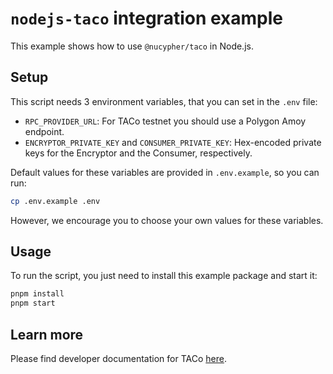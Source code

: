 # `nodejs-taco` integration example

This example shows how to use `@nucypher/taco` in Node.js.

## Setup

This script needs 3 environment variables, that you can set in the `.env` file:

* `RPC_PROVIDER_URL`: For TACo testnet you should use a Polygon Amoy endpoint.
* `ENCRYPTOR_PRIVATE_KEY` and `CONSUMER_PRIVATE_KEY`: Hex-encoded private keys for the Encryptor and the Consumer,
  respectively.

Default values for these variables are provided in `.env.example`, so you can run:

```bash
cp .env.example .env
```

However, we encourage you to choose your own values for these variables.

## Usage

To run the script, you just need to install this example package and start it:

```bash
pnpm install
pnpm start
```

## Learn more

Please find developer documentation for
TACo [here](https://docs.threshold.network/app-development/threshold-access-control-tac).
